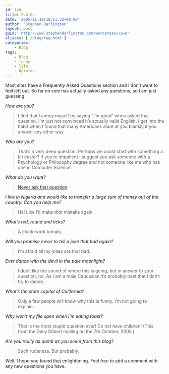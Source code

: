 ```yaml
---
id: 149
title: F.A.Q.
date: '2005-11-18T18:11:32+00:00'
author: 'Stephen Darlington'
layout: post
guid: 'http://www.stephendarlington.com/wordpress/?p=8'
aliases: ['/blog/faq.html']
categories:
    - Blog
tags:
    - Blog
    - funny
    - life
    - Opinion
---
```


Most sites have a Frequently Asked Questions section and I don’t want to feel left out. So far no-one has actually asked any questions, so I am just guessing.

*How are you?*

> I find that I annoy myself by saying “I’m good” when asked that question. I’m just not convinced it’s actually valid English. I got into the habit when I found that many Americans stare at you blankly if you answer any other way.

*Who are you?*

> That’s a very deep question. Perhaps we could start with something a bit easier? If you’re impatient I suggest you ask someone with a Psychology or Philosophy degree and not someone like me who has one in Computer Science.

*What do you want?*

> [Never ask that question](http://www.midwinter.com/lurk/guide/035.html).

*I live in Nigeria and would like to transfer a large sum of money out of the country. Can you help me?*

> Ha! Like I’d make *that* mistake again.

*What’s red, round and ticks?*

> A clock-work tomato.

*Will you promise never to tell a joke that bad again?*

> I’m afraid all my jokes are that bad.

*Ever dance with the devil in the pale moonlight?*

> I don’t like the sound of where this is going, but in answer to your question, no. As I am a male Caucasian it’s probably best that I don’t try to dance.

*What’s the state capital of California?*

> Only a few people will know why this is funny. I’m not going to explain.

*Why won’t my file open when I’m eating toast?*

> That is the most stupid question ever! Do not have children! (This from the Daily Dilbert mailing on the 7th October, 2005.)

*Are you really as dumb as you seem from this blog?*

> Such rudeness. But probably.

Well, I hope you found that enlightening. Feel free to add a comment with any new questions you have.